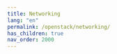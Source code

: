 ```yaml
---
title: Networking
lang: "en"
permalink: /openstack/networking/
has_children: true
nav_order: 2000
---
```

